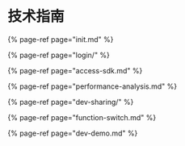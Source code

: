 # 技术指南

{% page-ref page="init.md" %}

{% page-ref page="login/" %}

{% page-ref page="access-sdk.md" %}

{% page-ref page="performance-analysis.md" %}

{% page-ref page="dev-sharing/" %}

{% page-ref page="function-switch.md" %}

{% page-ref page="dev-demo.md" %}

